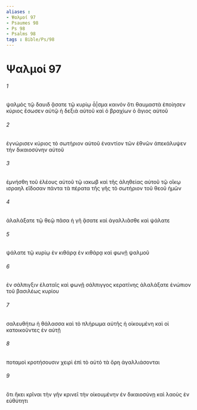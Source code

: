 ```yaml
---
aliases : 
- Ψαλμοί 97
- Psaumes 98
- Ps 98
- Psalms 98
tags : Bible/Ps/98
---
```


# Ψαλμοί 97

###### 1
ψαλμὸς τῷ δαυιδ ᾄσατε τῷ κυρίῳ ἆ|σμα καινόν ὅτι θαυμαστὰ ἐποίησεν κύριος ἔσωσεν αὐτῷ ἡ δεξιὰ αὐτοῦ καὶ ὁ βραχίων ὁ ἅγιος αὐτοῦ
###### 2
ἐγνώρισεν κύριος τὸ σωτήριον αὐτοῦ ἐναντίον τῶν ἐθνῶν ἀπεκάλυψεν τὴν δικαιοσύνην αὐτοῦ
###### 3
ἐμνήσθη τοῦ ἐλέους αὐτοῦ τῷ ιακωβ καὶ τῆς ἀληθείας αὐτοῦ τῷ οἴκῳ ισραηλ εἴδοσαν πάντα τὰ πέρατα τῆς γῆς τὸ σωτήριον τοῦ θεοῦ ἡμῶν
###### 4
ἀλαλάξατε τῷ θεῷ πᾶσα ἡ γῆ ᾄσατε καὶ ἀγαλλιᾶσθε καὶ ψάλατε
###### 5
ψάλατε τῷ κυρίῳ ἐν κιθάρᾳ ἐν κιθάρᾳ καὶ φωνῇ ψαλμοῦ
###### 6
ἐν σάλπιγξιν ἐλαταῖς καὶ φωνῇ σάλπιγγος κερατίνης ἀλαλάξατε ἐνώπιον τοῦ βασιλέως κυρίου
###### 7
σαλευθήτω ἡ θάλασσα καὶ τὸ πλήρωμα αὐτῆς ἡ οἰκουμένη καὶ οἱ κατοικοῦντες ἐν αὐτῇ
###### 8
ποταμοὶ κροτήσουσιν χειρὶ ἐπὶ τὸ αὐτό τὰ ὄρη ἀγαλλιάσονται
###### 9
ὅτι ἥκει κρῖναι τὴν γῆν κρινεῖ τὴν οἰκουμένην ἐν δικαιοσύνῃ καὶ λαοὺς ἐν εὐθύτητι
